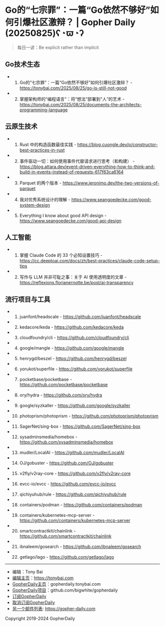 # Go的“七宗罪”：一篇“Go依然不够好”如何引爆社区激辩？ | Gopher Daily (20250825)ʕ◔ϖ◔ʔ

>每日一谚：Be explicit rather than implicit

## Go技术生态


- 1. Go的“七宗罪”：一篇“Go依然不够好”如何引爆社区激辩？ - https://tonybai.com/2025/08/25/go-is-still-not-good

- 2. 掌握架构师的“编程语言”：将“想法”部署到“人”的艺术 - https://tonybai.com/2025/08/25/documents-the-architects-programming-language


## 云原生技术


- 1. Rust 中的构造函数最佳实践 - https://blog.cuongle.dev/p/constructor-best-practices-in-rust

- 2. 事件驱动一切：如何使用事件代替请求进行思考（和构建） - https://blog.attara.dev/event-driven-everything-how-to-think-and-build-in-events-instead-of-requests-617f63ca6164

- 3. Parquet 的两个版本 - https://www.jeronimo.dev/the-two-versions-of-parquet

- 4. 我对优秀系统设计的理解 - https://www.seangoedecke.com/good-system-design

- 5. Everything I know about good API design - https://www.seangoedecke.com/good-api-design


## 人工智能


- 1. 掌握 Claude Code 的 33 个必知设置技巧 - https://cc.deeptoai.com/docs/zh/best-practices/claude-code-setup-tips

- 2. 写作与 LLM 并非可耻之事：关于 AI 使用透明度的文章 - https://reflexions.florianernotte.be/post/ai-transparency


## 流行项目与工具


- 1. juanfont/headscale - https://github.com/juanfont/headscale

- 2. kedacore/keda - https://github.com/kedacore/keda

- 3. cloudfoundry/cli - https://github.com/cloudfoundry/cli

- 4. google/mangle - https://github.com/google/mangle

- 5. henrygd/beszel - https://github.com/henrygd/beszel

- 6. yorukot/superfile - https://github.com/yorukot/superfile

- 7. pocketbase/pocketbase - https://github.com/pocketbase/pocketbase

- 8. ory/hydra - https://github.com/ory/hydra

- 9. google/syzkaller - https://github.com/google/syzkaller

- 10. photoprism/photoprism - https://github.com/photoprism/photoprism

- 11. SagerNet/sing-box - https://github.com/SagerNet/sing-box

- 12. sysadminsmedia/homebox - https://github.com/sysadminsmedia/homebox

- 13. mudler/LocalAI - https://github.com/mudler/LocalAI

- 14. OJ/gobuster - https://github.com/OJ/gobuster

- 15. v2fly/v2ray-core - https://github.com/v2fly/v2ray-core

- 16. evcc-io/evcc - https://github.com/evcc-io/evcc

- 17. qichiyuhub/rule - https://github.com/qichiyuhub/rule

- 18. containers/podman - https://github.com/containers/podman

- 19. containers/kubernetes-mcp-server - https://github.com/containers/kubernetes-mcp-server

- 20. smartcontractkit/chainlink - https://github.com/smartcontractkit/chainlink

- 21. ibnaleem/gosearch - https://github.com/ibnaleem/gosearch

- 22. getlago/lago - https://github.com/getlago/lago


----

- 编辑：Tony Bai
- [编辑主页](https://tonybai.com)：https://tonybai.com
- [GopherDaily主页](https://gopherdaily.tonybai.com)：gopherdaily.tonybai.com
- [GopherDaily项目](https://github.com/bigwhite/gopherdaily)：github.com/bigwhite/gopherdaily
- [订阅GopherDaily](https://gopherdaily.tonybai.com/subscribe)
- [取消订阅GopherDaily](https://gopherdaily.tonybai.com/unsubscribe)
- [另一个邮件列表](https://gopher-daily.com): https://gopher-daily.com

Copyright 2019-2024 GopherDaily
